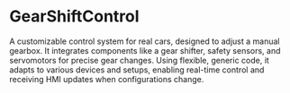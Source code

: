 # GearShiftControl
A customizable control system for real cars, designed to adjust a manual gearbox. It integrates components like a gear shifter, safety sensors, and servomotors for precise gear changes. Using flexible, generic code, it adapts to various devices and setups, enabling real-time control and receiving HMI updates when configurations change.
